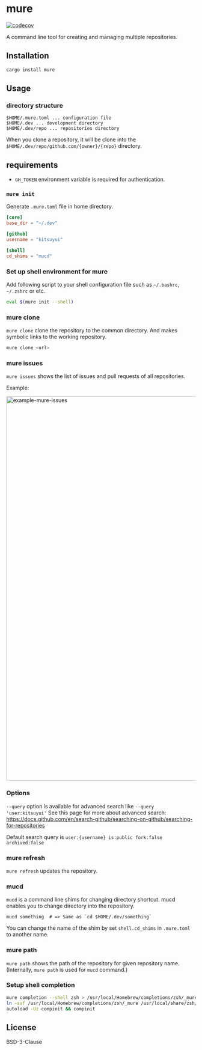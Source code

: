 # mure

[![codecov](https://codecov.io/gh/kitsuyui/mure/branch/main/graph/badge.svg?token=PPS40CYIYA)](https://codecov.io/gh/kitsuyui/mure)

A command line tool for creating and managing multiple repositories.

## Installation

```bash
cargo install mure
```

## Usage

### directory structure

```
$HOME/.mure.toml ... configuration file
$HOME/.dev ... development directory
$HOME/.dev/repo ... repositories directory
```

When you clone a repository, it will be clone into the `$HOME/.dev/repo/github.com/{owner}/{repo}` directory.

## requirements

- `GH_TOKEN` environment variable is required for authentication.

### `mure init`

Generate `.mure.toml` file in home directory.

```toml
[core]
base_dir = "~/.dev"

[github]
username = "kitsuyui"

[shell]
cd_shims = "mucd"
```

### Set up shell environment for mure

Add following script to your shell configuration file such as `~/.bashrc`, `~/.zshrc` or etc.

```sh
eval $(mure init --shell)
```

### mure clone

`mure clone` clone the repository to the common directory.
And makes symbolic links to the working repository.

```bash
mure clone <url>
```

### mure issues

`mure issues` shows the list of issues and pull requests of all repositories.

Example:

<img width="1023" alt="example-mure-issues" src="https://user-images.githubusercontent.com/2596972/184259022-cb428537-f12e-41b0-8b49-a72565afa167.png">

### Options

`--query` option is available for advanced search like `--query 'user:kitsuyui'`
See this page for more about advanced search: https://docs.github.com/en/search-github/searching-on-github/searching-for-repositories

Default search query is `user:{username} is:public fork:false archived:false`

### mure refresh

`mure refresh` updates the repository.

### mucd

`mucd` is a command line shims for changing directory shortcut.
mucd enables you to change directory into the repository.

```shell
mucd something  # => Same as `cd $HOME/.dev/something`
```

You can change the name of the shim by set `shell.cd_shims` in `.mure.toml` to another name.

### mure path

`mure path` shows the path of the repository for given repository name.
(Internally, `mure path` is used for `mucd` command.)

### Setup shell completion

```sh
mure completion --shell zsh > /usr/local/Homebrew/completions/zsh/_mure
ln -svf /usr/local/Homebrew/completions/zsh/_mure /usr/local/share/zsh/site-functions/_mure
autoload -Uz compinit && compinit
```

## License

BSD-3-Clause

